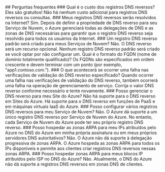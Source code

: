 <BR>
## Perguntas frequentes 
### Qual é o custo dos registros DNS reversos?
Eles são gratuitos! Não há nenhum custo adicional para registros DNS reversos ou consultas.
### Meus registros DNS reversos serão resolvidos na Internet?
Sim. Depois de definir a propriedade de DNS reverso para seu Serviço de Nuvem, o Azure gerenciará todas as delegações de DNS e as zonas de DNS necessárias para garantir que o registro DNS reverso seja resolvido para todos os usuários da Internet.
### Um registro DNS reverso padrão será criado para meus Serviços de Nuvem?
Não. O DNS reverso será um recurso opcional. Nenhum registro DNS reverso padrão será criado se você optar por não configurar um. Qual é o formato do FQDN (nome de domínio totalmente qualificado)? Os FQDNs são especificados em ordem crescente e devem terminar com um ponto (por exemplo, “app1.contoso.com.”).
### O que acontecerá se ocorrer uma falha nas verificações de validação do DNS reverso especificado?
Quando ocorrer uma falha nas verificações de validação do DNS reverso, também ocorrerá uma falha na operação de gerenciamento de serviço. Corrija o valor DNS reverso conforme necessário e tente novamente.
### Posso gerenciar o DNS reverso para meu Site do Azure?
Não há suporte para o DNS reverso em Sites do Azure. Há suporte para o DNS reverso em funções de PaaS e em máquinas virtuais IaaS do Azure.
### Posso configurar vários registros DNS reversos para meu Serviço de Nuvem?
Não. O Azure dá suporte a um único registro DNS reverso por Serviço de Nuvem do Azure. No entanto, cada Serviço de Nuvem do Azure pode ter seu próprio registro DNS reverso.
### Posso hospedar as zonas ARPA para meu IPs atribuídos pelo Azure no DNS do Azure em minha própria assinatura ou em meus próprios servidores DNS autoritativos?
Não. O Azure não dá suporte à delegação progressiva de zonas ARPA. O Azure hospeda as zonas ARPA para todos os IPs disponíveis e permite aos clientes criar registros DNS reversos nessas zonas ARPA.
### Posso hospedar zonas ARPA para meus blocos IP atribuídos pelo ISP no DNS do Azure?
Não. Atualmente, o DNS do Azure não dá suporte a registros DNS reversos em zonas DNS de clientes.

<!---HONumber=AcomDC_0309_2016-->